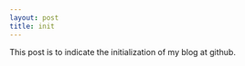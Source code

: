 ```yaml
---
layout: post
title: init
---
```


This post is to indicate the initialization of my blog at github.
